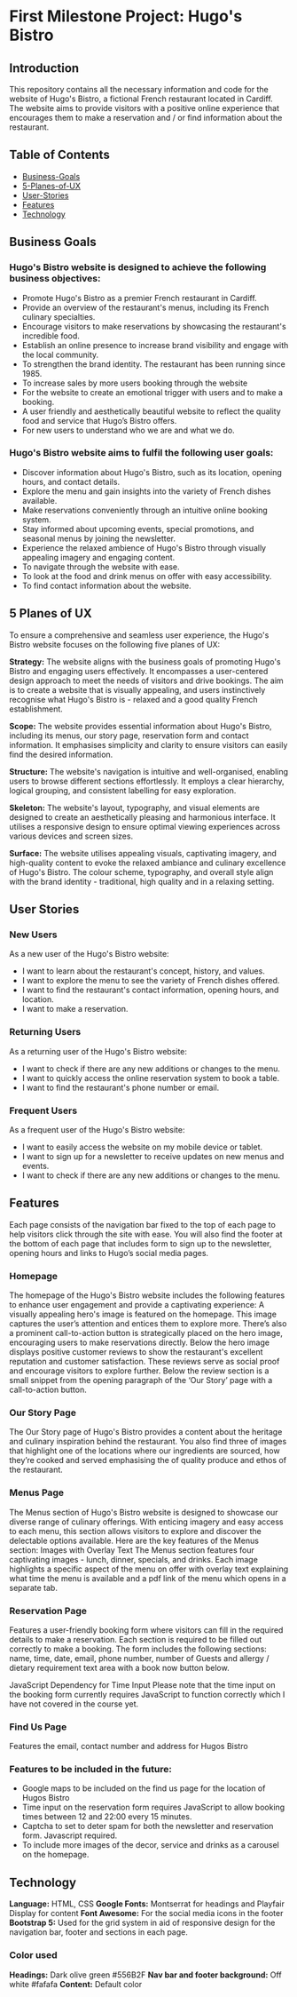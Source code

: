 # First Milestone Project: Hugo's Bistro

## Introduction

This repository contains all the necessary information and code for the website of Hugo's Bistro, a fictional French restaurant located in Cardiff. The website aims to provide visitors with a positive online experience that encourages them to make a reservation and / or find information about the restaurant. 

## Table of Contents
- [Business-Goals](#business-goals)
- [5-Planes-of-UX](#5-planes-of-ux)
- [User-Stories](#user-stories)
- [Features](#features)
- [Technology](#technology)

## Business Goals

### Hugo's Bistro website is designed to achieve the following business objectives:

* Promote Hugo's Bistro as a premier French restaurant in Cardiff.
* Provide an overview of the restaurant's menus, including its French culinary specialties.
* Encourage visitors to make reservations by showcasing the restaurant's incredible food.
* Establish an online presence to increase brand visibility and engage with the local community.
* To strengthen the brand identity. The restaurant has been running since 1985.
* To increase sales by more users booking through the website
* For the website to create an emotional trigger with users and to make a booking.
* A user friendly and aesthetically beautiful website to reflect the quality food and service that Hugo’s Bistro offers.
* For new users to understand who we are and what we do.


### Hugo's Bistro website aims to fulfil the following user goals:

* Discover information about Hugo's Bistro, such as its location, opening hours, and contact details.
* Explore the menu and gain insights into the variety of French dishes available.
* Make reservations conveniently through an intuitive online booking system.
* Stay informed about upcoming events, special promotions, and seasonal menus by joining the newsletter.
* Experience the relaxed ambience of Hugo's Bistro through visually appealing imagery and engaging content.
* To navigate through the website with ease.
* To look at the food and drink menus on offer with easy accessibility.
* To find contact information about the website.




## 5 Planes of UX

To ensure a comprehensive and seamless user experience, the Hugo's Bistro website focuses on the following five planes of UX:

**Strategy:** The website aligns with the business goals of promoting Hugo's Bistro and engaging users effectively. It encompasses a user-centered design approach to meet the needs of visitors and drive bookings. The aim is to create a website that is visually appealing, and users instinctively recognise what Hugo's Bistro is - relaxed and a good quality French establishment.  

**Scope:** The website provides essential information about Hugo's Bistro, including its menus, our story page, reservation form and contact information. It emphasises simplicity and clarity to ensure visitors can easily find the desired information.

**Structure:** The website's navigation is intuitive and well-organised, enabling users to browse different sections effortlessly. It employs a clear hierarchy, logical grouping, and consistent labelling for easy exploration.

**Skeleton:** The website's layout, typography, and visual elements are designed to create an aesthetically pleasing and harmonious interface. It utilises a responsive design to ensure optimal viewing experiences across various devices and screen sizes.

**Surface:** The website utilises appealing visuals, captivating imagery, and high-quality content to evoke the relaxed ambiance and culinary excellence of Hugo's Bistro. The colour scheme, typography, and overall style align with the brand identity - traditional, high quality and in a relaxing setting.




## User Stories

### New Users
As a new user of the Hugo's Bistro website:
- I want to learn about the restaurant's concept, history, and values.
- I want to explore the menu to see the variety of French dishes offered.
- I want to find the restaurant's contact information, opening hours, and location.
- I want to make a reservation.

### Returning Users
As a returning user of the Hugo's Bistro website:
- I want to check if there are any new additions or changes to the menu.
- I want to quickly access the online reservation system to book a table.
- I want to find the restaurant's phone number or email.

### Frequent Users
As a frequent user of the Hugo's Bistro website:
- I want to easily access the website on my mobile device or tablet.
- I want to sign up for a newsletter to receive updates on new menus and events.
- I want to check if there are any new additions or changes to the menu.




## Features 

Each page consists of the navigation bar fixed to the top of each page to help visitors click through the site with ease. You will also find the footer at the bottom of each page that includes form to sign up to the newsletter, opening hours and links to Hugo’s social media pages.

### Homepage
The homepage of the Hugo's Bistro website includes the following features to enhance user engagement and provide a captivating experience:
A visually appealing hero's image is featured on the homepage. This image captures the user’s attention and entices them to explore more. There’s also a prominent call-to-action button is strategically placed on the hero image, encouraging users to make reservations directly. 
Below the hero image displays positive customer reviews to show the restaurant's excellent reputation and customer satisfaction. These reviews serve as social proof and encourage visitors to explore further.
Below the review section is a small snippet from the opening paragraph of the ‘Our Story’ page with a call-to-action button. 

### Our Story Page
The Our Story page of Hugo's Bistro provides a content about the heritage and culinary inspiration behind the restaurant. 
You also find three of images that highlight one of the locations where our ingredients are sourced, how they’re cooked and served emphasising the of quality produce and ethos of the restaurant.


### Menus Page
The Menus section of Hugo's Bistro website is designed to showcase our diverse range of culinary offerings. With enticing imagery and easy access to each menu, this section allows visitors to explore and discover the delectable options available. Here are the key features of the Menus section:
Images with Overlay Text
The Menus section features four captivating images - lunch, dinner, specials, and drinks. Each image highlights a specific aspect of the menu on offer with overlay text explaining what time the menu is available and a pdf link of the menu which opens in a separate tab.

### Reservation Page 
Features a user-friendly booking form where visitors can fill in the required details to make a reservation. Each section is required to be filled out correctly to make a booking. 
The form includes the following sections:
name, time, date, email, phone number, number of Guests and allergy / dietary requirement text area with a book now button below.

JavaScript Dependency for Time Input
Please note that the time input on the booking form currently requires JavaScript to function correctly which I have not covered in the course yet.

### Find Us Page 
Features the email, contact number and address for Hugos Bistro


### Features to be included in the future:

- Google maps to be included on the find us page for the location of Hugos Bistro
- Time input on the reservation form requires JavaScript to allow booking times between 12 and 22:00 every 15 minutes.
- Captcha to set to deter spam for both the newsletter and reservation form. Javascript required. 
- To include more images of the decor, service and drinks as a carousel on the homepage.


## Technology 

**Language:** HTML, CSS
**Google Fonts:** Montserrat for headings and Playfair Display for content
**Font Awesome:** For the social media icons in the footer
**Bootstrap 5:**  Used for the grid system in aid of responsive design for the navigation bar, footer and sections in each page.

### Color used

**Headings:** Dark olive green #556B2F
**Nav bar and footer background:** Off white #fafafa 
**Content:** Default color

